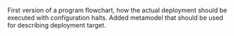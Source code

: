 First version of a program flowchart, how the actual deployment should be executed with configuration halts.
Added metamodel that should be used for describing deployment target.
